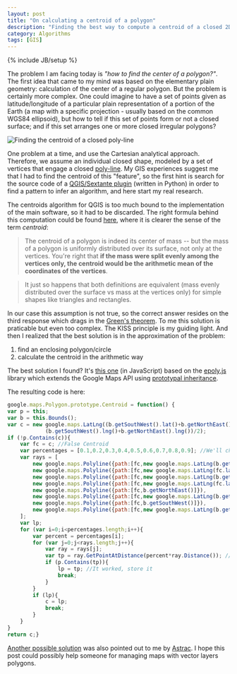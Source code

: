 ```yaml
---
layout: post
title: "On calculating a centroid of a polygon"
description: "Finding the best way to compute a centroid of a closed 2D surface, given its vertices"
category: Algorithms 
tags: [GIS]
---
```

{% include JB/setup %}

The problem I am facing today is *"how to find the center of a polygon?"*. The first idea that came to my mind 
was based 
on the elementary plain geometry: calculation of the center of a regular polygon. But the problem is certainly more
complex. One could imagine to have a set of points given as latitude/longitude of a particular plain representation
of a portion of the Earth (a map with a specific projection - usually based on the common WGS84 ellipsoid), but how to
tell if this set of points form or not a closed surface; and if this set arranges one or more closed irregular polygons?

![Finding the centroid of a closed poly-line](http://i.stack.imgur.com/sGcEX.png)

One problem at a time, and use the Cartesian analytical approach. Therefore, we assume an individual closed shape, modeled by a set of vertices that engage a closed [poly-line](http://www.webopedia.com/TERM/P/polyline.html). My GIS experiences 
suggest me that I had to find the centroid of this "feature", so the first hint is search for the source code of a
[QGIS/Sextante plugin](http://code.google.com/p/sextante/source/browse/trunk/soft/bindings/qgis-plugin/src/sextante/ftools/Centroids.py) (written in Python) in order to find a pattern to infer an algorithm, and here start my real research.

The centroids algorithm for QGIS is too much bound to the implementation of the main software, so it had to be discarded. 
The right formula behind this computation could be found [here](http://math.stackexchange.com/q/3177), where it is clearer the sense of the term *centroid*:

>The centroid of a polygon is indeed its center of mass -- but the mass of a polygon is uniformly distributed over its surface, not only at the vertices. You're right that **if the mass were split evenly among the vertices only, the centroid would be the arithmetic mean of the coordinates of the vertices**.

>It just so happens that both definitions are equivalent (mass evenly distributed over the surface vs mass at the vertices only) for simple shapes like triangles and rectangles.

In our case this assumption is not true, so the correct answer resides on the third response which drags in the [Green's
theorem](http://en.wikipedia.org/wiki/Green%27s_theorem). To me this solution is praticable but even too complex. The 
KISS principle is my guiding light. And then I realized that the best solution is in the approximation of the problem:

1. find an enclosing polygon/circle
2. calculate the centroid in the arithmetic way

The best solution I found? It's [this one](http://gis.stackexchange.com/q/2128) (in JavaScript) based on the
[epoly.js](http://www.geocodezip.com/scripts/v3_epoly.js) library which extends the Google Maps API using [prototypal 
inheritance](https://developer.mozilla.org/en-US/docs/Web/JavaScript/Guide/Inheritance_and_the_prototype_chain).

The resulting code is here:

```javascript
google.maps.Polygon.prototype.Centroid = function() {
var p = this;
var b = this.Bounds();
var c = new google.maps.LatLng((b.getSouthWest().lat()+b.getNorthEast().lat())/2,
            (b.getSouthWest().lng()+b.getNorthEast().lng())/2);
if (!p.Contains(c)){
    var fc = c; //False Centroid
    var percentages = [0.1,0.2,0.3,0.4,0.5,0.6,0.7,0.8,0.9]; //We'll check every 10% down each ray and see if we're inside our polygon
    var rays = [
        new google.maps.Polyline({path:[fc,new google.maps.LatLng(b.getNorthEast().lat(),fc.lng())]}),
        new google.maps.Polyline({path:[fc,new google.maps.LatLng(fc.lat(),b.getNorthEast().lng())]}),
        new google.maps.Polyline({path:[fc,new google.maps.LatLng(b.getSouthWest().lat(),fc.lng())]}),
        new google.maps.Polyline({path:[fc,new google.maps.LatLng(fc.lat(),b.getSouthWest().lng())]}),
        new google.maps.Polyline({path:[fc,b.getNorthEast()]}),
        new google.maps.Polyline({path:[fc,new google.maps.LatLng(b.getSouthWest().lat(),b.getNorthEast().lng())]}),
        new google.maps.Polyline({path:[fc,b.getSouthWest()]}),
        new google.maps.Polyline({path:[fc,new google.maps.LatLng(b.getNorthEast().lat(),b.getSouthWest().lng())]})
    ];
    var lp;
    for (var i=0;i<percentages.length;i++){
        var percent = percentages[i];
        for (var j=0;j<rays.length;j++){
            var ray = rays[j];
            var tp = ray.GetPointAtDistance(percent*ray.Distance()); //Test Point i% down the ray
            if (p.Contains(tp)){
                lp = tp; //It worked, store it
                break;
            }
        }
        if (lp){
            c = lp;
            break;
        }
    }
}
return c;}
```

[Another possible solution](http://www.cs.mcgill.ca/~cs507/projects/1998/jacob/solutions.html) was also pointed out to me by [Astrac](https://github.com/Astrac). I hope this post could possibly help someone for managing maps with vector layers polygons.
